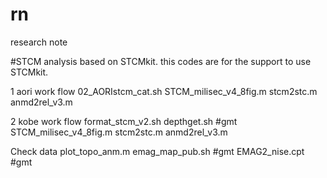 # rn
research note

#STCM analysis
based on STCMkit.
this codes are for the support to use STCMkit.

1 aori work flow
02_AORIstcm_cat.sh
STCM_milisec_v4_8fig.m
stcm2stc.m
anmd2rel_v3.m

2 kobe work flow
format_stcm_v2.sh
depthget.sh #gmt
STCM_milisec_v4_8fig.m
stcm2stc.m
anmd2rel_v3.m

Check data
plot_topo_anm.m
emag_map_pub.sh #gmt
EMAG2_nise.cpt #gmt
